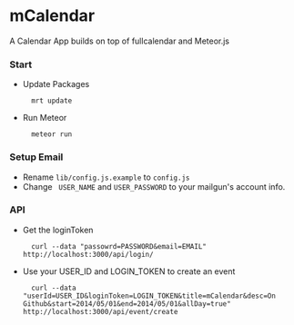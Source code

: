 mCalendar
=========

A Calendar App builds on top of fullcalendar and Meteor.js




### Start
- Update Packages

		mrt update

- Run Meteor

		meteor run

### Setup Email
- Rename `lib/config.js.example` to `config.js`
- Change ` USER_NAME` and `USER_PASSWORD` to your mailgun's account info.

### API

- Get the loginToken

		curl --data "passowrd=PASSWORD&email=EMAIL" http://localhost:3000/api/login/

- Use your USER_ID and LOGIN_TOKEN to create an event

		curl --data "userId=USER_ID&loginToken=LOGIN_TOKEN&title=mCalendar&desc=On Github&start=2014/05/01&end=2014/05/01&allDay=true" http://localhost:3000/api/event/create
